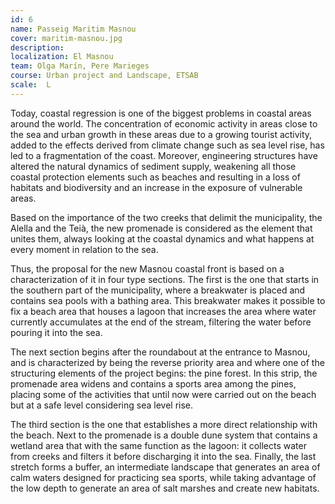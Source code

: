 ```yaml
---
id: 6
name: Passeig Maritim Masnou
cover: maritim-masnou.jpg
description: 
localization: El Masnou
team: Olga Marín, Pere Marieges
course: Urban project and Landscape, ETSAB
scale:  L
---
```


Today, coastal regression is one of the biggest problems in coastal areas around the world. The concentration of economic activity in areas close to the sea and urban growth in these areas due to a growing tourist activity, added to the effects derived from climate change such as sea level rise, has led to a fragmentation of the coast. Moreover, engineering structures have altered the natural dynamics of sediment supply, weakening all those coastal protection elements such as beaches and resulting in a loss of habitats and biodiversity and an increase in the exposure of vulnerable areas.

Based on the importance of the two creeks that delimit the municipality, the Alella and the Teià, the new promenade is considered as the element that unites them, always looking at the coastal dynamics and what happens at every moment in relation to the sea.

Thus, the proposal for the new Masnou coastal front is based on a characterization of it in four type sections. The first is the one that starts in the southern part of the municipality, where a breakwater is placed and contains sea pools with a bathing area. This breakwater makes it possible to fix a beach area that houses a lagoon that increases the area where water currently accumulates at the end of the stream, filtering the water before pouring it into the sea.

The next section begins after the roundabout at the entrance to Masnou, and is characterized by being the reverse priority area and where one of the structuring elements of the project begins: the pine forest. In this strip, the promenade area widens and contains a sports area among the pines, placing some of the activities that until now were carried out on the beach but at a safe level considering sea level rise.

The third section is the one that establishes a more direct relationship with the beach. Next to the promenade is a double dune system that contains a wetland area that with the same function as the lagoon: it collects water from creeks and filters it before discharging it into the sea.
Finally, the last stretch forms a buffer, an intermediate landscape that generates an area of calm waters designed for practicing sea sports, while taking advantage of the low depth to generate an area of salt marshes and create new habitats.